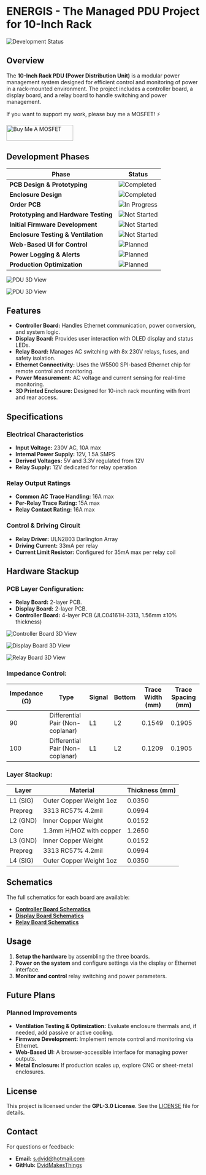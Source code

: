 # ENERGIS - The Managed PDU Project for 10-Inch Rack

![Development Status](https://img.shields.io/badge/status-PCB%20shipped,%20Parts%20arrived-yellow)

## Overview

The **10-Inch Rack PDU (Power Distribution Unit)** is a modular power
management system designed for efficient control and monitoring of power in a
rack-mounted environment. The project includes a controller board, a display
board, and a relay board to handle switching and power management.


If you want to support my work, please buy me a MOSFET! ⚡

<a href="https://buymeacoffee.com/dvidmakesthings" target="_blank"><img src="misc/white-button.png" alt="Buy Me A MOSFET" height="41" width="174"></a>



## Development Phases

| Phase                                | Status   |
| ------------------------------------ | -------- |
| **PCB Design & Prototyping**         | ![Completed](https://img.shields.io/badge/status-completed-brightgreen) |
| **Enclosure Design**                 | ![Completed](https://img.shields.io/badge/status-completed-brightgreen) |
| **Order PCB**                        | ![In Progress](https://img.shields.io/badge/status-in%20progress-yellow) |
| **Prototyping and Hardware Testing** | ![Not Started](https://img.shields.io/badge/status-not%20started-red) |
| **Initial Firmware Development**     | ![Not Started](https://img.shields.io/badge/status-not%20started-red) |
| **Enclosure Testing & Ventilation**  | ![Not Started](https://img.shields.io/badge/status-not%20started-red) |
| **Web-Based UI for Control**         | ![Planned](https://img.shields.io/badge/status-planned-blue) |
| **Power Logging & Alerts**           | ![Planned](https://img.shields.io/badge/status-planned-blue) |
| **Production Optimization**          | ![Planned](https://img.shields.io/badge/status-planned-blue) |


![PDU 3D View](images/Assembly/Assembled-in-case_3D_1.png)

![PDU 3D View](images/Assembly/Assembled-in-case_3D_2.png)

## Features

- **Controller Board:** Handles Ethernet communication, power conversion, and
  system logic.
- **Display Board:** Provides user interaction with OLED display and status LEDs.
- **Relay Board:** Manages AC switching with 8x 230V relays, fuses, and safety
  isolation.
- **Ethernet Connectivity:** Uses the W5500 SPI-based Ethernet chip for remote
  control and monitoring.
- **Power Measurement:** AC voltage and current sensing for real-time
  monitoring.
- **3D Printed Enclosure:** Designed for 10-inch rack mounting with front and
  rear access.

## Specifications

### Electrical Characteristics

- **Input Voltage:** 230V AC, 10A max
- **Internal Power Supply:** 12V, 1.5A SMPS
- **Derived Voltages:** 5V and 3.3V regulated from 12V
- **Relay Supply:** 12V dedicated for relay operation

### Relay Output Ratings

- **Common AC Trace Handling:** 16A max
- **Per-Relay Trace Rating:** 15A max
- **Relay Contact Rating:** 16A max

### Control & Driving Circuit

- **Relay Driver:** ULN2803 Darlington Array
- **Driving Current:** 33mA per relay
- **Current Limit Resistor:** Configured for 35mA max per relay coil

## Hardware Stackup

### **PCB Layer Configuration:**

- **Relay Board:** 2-layer PCB.
- **Display Board:** 2-layer PCB.
- **Controller Board:** 4-layer PCB (JLC04161H-3313, 1.56mm ±10% thickness)

![Controller Board 3D View](images/Controller%20Board/ControllerBoard_3D-1.png)

![Display Board 3D View](images/Display%20Board/DisplayBoard_3D-2.png)

![Relay Board 3D View](images/Relay%20Board/RelayBoard_3D-1.png)

### **Impedance Control:**

| Impedance (Ω)  | Type                             | Signal  | Bottom  | Trace Width (mm) | Trace Spacing (mm) |
| -------------- | -------------------------------- | ------- | ------- | ---------------- | ------------------ |
| 90             | Differential Pair (Non-coplanar) | L1      | L2      | 0.1549           | 0.1905             |
| 100            | Differential Pair (Non-coplanar) | L1      | L2      | 0.1209           | 0.1905             |

### **Layer Stackup:**

| Layer    | Material                   | Thickness (mm) |
| -------- | -------------------------- | -------------- |
| L1 (SIG) | Outer Copper Weight 1oz    | 0.0350 |
| Prepreg  | 3313 RC57% 4.2mil          | 0.0994 |
| L2 (GND) | Inner Copper Weight        | 0.0152 |
| Core     | 1.3mm H/HOZ with copper    | 1.2650 |
| L3 (GND) | Inner Copper Weight        | 0.0152 |
| Prepreg  | 3313 RC57% 4.2mil          | 0.0994 |
| L4 (SIG) | Outer Copper Weight 1oz    | 0.0350 |

## Schematics

The full schematics for each board are available:

- **[Controller Board Schematics](src/PDF/Controller-Board_Schematics.pdf)**
- **[Display Board Schematics](src/PDF/Display-Board_Schematics.pdf)**
- **[Relay Board Schematics](src/PDF/Relay-Board_Schematics.pdf)**

## Usage

1. **Setup the hardware** by assembling the three boards.
2. **Power on the system** and configure settings via the display or Ethernet
   interface.
3. **Monitor and control** relay switching and power parameters.

## Future Plans

### Planned Improvements

- **Ventilation Testing & Optimization:** Evaluate enclosure thermals and, if
  needed, add passive or active cooling.
- **Firmware Development:** Implement remote control and monitoring via
  Ethernet.
- **Web-Based UI:** A browser-accessible interface for managing power outputs.
- **Metal Enclosure:** If production scales up, explore CNC or sheet-metal
  enclosures.

## License

This project is licensed under the **GPL-3.0 License**. See the [LICENSE](LICENSE)
file for details.

## Contact

For questions or feedback:
- **Email:** [s.dvid@hotmail.com](mailto:s.dvid@hotmail.com)
- **GitHub:** [DvidMakesThings](https://github.com/DvidMakesThings)
